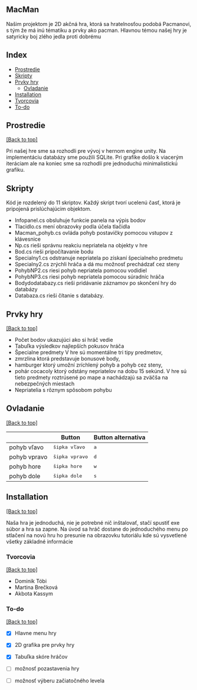 ## MacMan

Našim projektom je 2D akčná hra, ktorá sa hratelnosťou podobá Pacmanovi, s tým že má inú tématiku a prvky ako pacman.
Hlavnou témou našej hry je satyricky boj zlého jedla proti dobrému

## Index

- [Prostredie](https://github.com/BlackIstic/NomNom#prostredie)
- [Skripty](https://github.com/BlackIstic/NomNom#skripty)
- [Prvky hry](https://github.com/BlackIstic/NomNom#prvky-hry)
  - [Ovladanie](https://github.com/BlackIstic/NomNom#ovladanie)
- [Installation](https://github.com/BlackIstic/NomNom#installation)
- [Tvorcovia](https://github.com/BlackIstic/NomNom#tvorcovia)
- [To-do](https://github.com/BlackIstic/NomNom#to-do)


## Prostredie

[[Back to top]](https://github.com/BlackIstic/NomNom#index)

Pri našej hre sme sa rozhodli pre vývoj v hernom engine unity.
Na implementáciu databázy sme použili SQLite. 
Pri grafike došlo k viacerým iteráciam ale na koniec sme sa rozhodli pre jednoduchú minimalistickú grafiku.

## Skripty

Kód je rozdelený do 11 skriptov.
 Každý skript tvorí ucelenú časť, ktorá je pripojená prislúchajúcim objektom. 
 - Infopanel.cs obsluhuje funkcie panela na výpis bodov 
 - Tlacidlo.cs mení obrazovky podla účela tlačidla
 - Macman_pohyb.cs ovláda pohyb postavičky pomocou vstupov z klávesnice
 - Np.cs rieši správnu reakciu nepriatela na objekty v hre 
 - Bod.cs rieši pripočítavanie bodu
 - Specialny1.cs odstranuje nepriatela po získaní špecialneho predmetu
 - Specialny2.cs zrýchli hráča a dá mu možnosť prechádzať cez steny
 - PohybNP2.cs riesi pohyb nepriatela pomocou vodidiel
 - PohybNP3.cs riesi pohyb nepriatela pomocou súradníc hráča
 - Bodydodatabazy.cs rieši pridávanie záznamov po skončení hry do databázy 
 - Databaza.cs rieši čítanie s databázy.
 
## Prvky hry

[[Back to top]](https://github.com/BlackIstic/NomNom#index)

- Počet bodov ukazujúci ako si hráč vedie
- Tabuľka výsledkov najlepších pokusov hráča
- Špecialne predmety
 V hre sú momentálne tri tipy predmetov, 
 - zmrzlina ktorá predstavuje bonusové body, 
 - hamburger ktorý umožní zríchlený pohyb a pohyb cez steny, 
 - pohár cocacoly ktorý odstány nepriatelov na dobu 15 sekúnd. 
 V hre sú tieto predmety roztrúsené po mape a nachádzajú sa zväčša na nebezpečných miestach
- Nepriatelia s rôznym spôsobom pohybu


## Ovladanie

[[Back to top]](https://github.com/BlackIstic/NomNom#index)

|              | Button              		 | Button  alternativa |
|--------------|-----------------------------|---------------------|
| pohyb vľavo  | <kbd>šipka vľavo</kbd>      | <kbd>a</kbd>        |
| pohyb vpravo | <kbd>šipka vpravo</kbd>     | <kbd>d</kbd>        |
| pohyb hore   | <kbd>šipka hore</kbd> 		 | <kbd>w</kbd>        |
| pohyb dole   | <kbd>šipka dole</kbd>     	 | <kbd>s</kbd>        |

## Installation

[[Back to top]](https://github.com/BlackIstic/NomNom#index)

 Naša hra je jednoduchá, nie je potrebné nič inštalovať, stačí spustiť exe súbor a hra sa zapne.
 Na úvod sa hráč dostane do jednoduchého menu po stlačení na novú hru ho presunie na obrazovku tutoriálu kde sú vysvetlené všetky základné informácie
 

### Tvorcovia

[[Back to top]](https://github.com/BlackIstic/NomNom#index)

- Dominik Tóbi
- Martina Brečková
- Akbota Kassym

### To-do

[[Back to top]](https://github.com/BlackIstic/NomNom#index)

- [x] Hlavne menu hry
- [x] 2D grafika pre prvky hry
- [x] Tabuľka skóre hráčov
- [ ] možnosť pozastavenia hry
- [ ] možnosť výberu začiatočného levela




